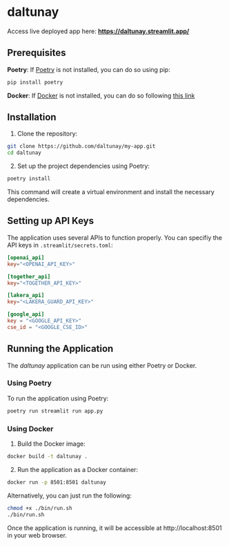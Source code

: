 # daltunay

Access live deployed app here: **https://daltunay.streamlit.app/**

## Prerequisites

**Poetry**: If [Poetry](https://python-poetry.org/) is not installed, you can do so using pip:


```bash
pip install poetry
```

**Docker**: If [Docker](https://www.docker.com/) is not installed, you can do so following [this link](https://docs.docker.com/get-docker/)

## Installation

1. Clone the repository:

```bash
git clone https://github.com/daltunay/my-app.git
cd daltunay
```

2. Set up the project dependencies using Poetry:

```bash
poetry install
```

This command will create a virtual environment and install the necessary dependencies.

## Setting up API Keys

The application uses several APIs to function properly. 
You can specifiy the API keys in `.streamlit/secrets.toml`: 

```toml
[openai_api]
key="<OPENAI_API_KEY>"

[together_api]
key="<TOGETHER_API_KEY>"

[lakera_api]
key="<LAKERA_GUARD_API_KEY>"

[google_api]
key = "<GOOGLE_API_KEY>"
cse_id = "<GOOGLE_CSE_ID>"
```


## Running the Application
The _daltunay_ application can be run using either Poetry or Docker.

### Using Poetry

To run the application using Poetry:

```bash
poetry run streamlit run app.py
```

### Using Docker

1. Build the Docker image:

```bash
docker build -t daltunay .
```

2. Run the application as a Docker container:

```bash
docker run -p 8501:8501 daltunay
```

Alternatively, you can just run the following:

```bash
chmod +x ./bin/run.sh
./bin/run.sh
```

Once the application is running, it will be accessible at http://localhost:8501 in your web browser.
